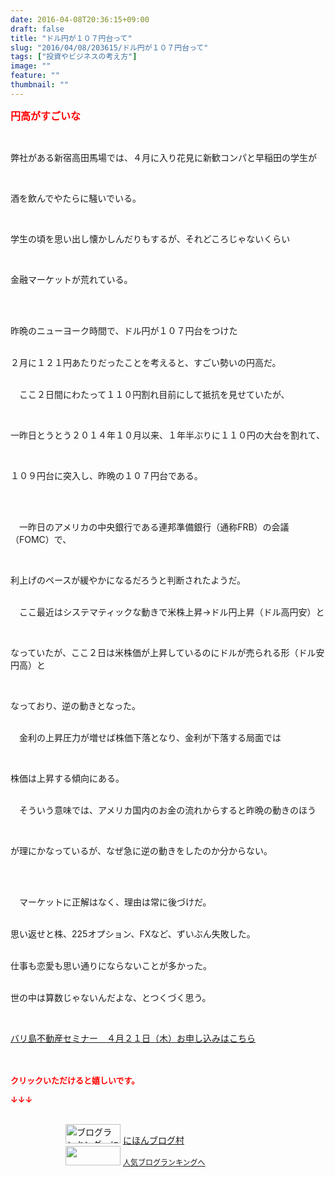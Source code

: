 ```yaml
---
date: 2016-04-08T20:36:15+09:00
draft: false
title: "ドル円が１０７円台って"
slug: "2016/04/08/203615/ドル円が１０７円台って"
tags: ["投資やビジネスの考え方"]
image: ""
feature: ""
thumbnail: ""
---
```

<p><font color="#ff0000" size="3"><strong>円高がすごいな</strong></font></p><br/><p>弊社がある新宿高田馬場では、４月に入り花見に新歓コンパと早稲田の学生が</p><br/><p>酒を飲んでやたらに騒いでいる。</p><br/><p>学生の頃を思い出し懐かしんだりもするが、それどころじゃないくらい</p><br/><p>金融マーケットが荒れている。</p><br/><br/><p>昨晩のニューヨーク時間で、ドル円が１０７円台をつけた</p><p><br/>２月に１２１円あたりだったことを考えると、すごい勢いの円高だ。</p><p><br/>　ここ２日間にわたって１１０円割れ目前にして抵抗を見せていたが、</p><br/><p>一昨日とうとう２０１４年１０月以来、１年半ぶりに１１０円の大台を割れて、</p><br/><p>１０９円台に突入し、昨晩の１０７円台である。</p><br/><p><br/>　一昨日のアメリカの中央銀行である連邦準備銀行（通称FRB）の会議（FOMC）で、</p><br/><p>利上げのペースが緩やかになるだろうと判断されたようだ。</p><p><br/>　ここ最近はシステマティックな動きで米株上昇→ドル円上昇（ドル高円安）と</p><br/><p>なっていたが、ここ２日は米株価が上昇しているのにドルが売られる形（ドル安円高）と</p><br/><p>なっており、逆の動きとなった。</p><p><br/>　金利の上昇圧力が増せば株価下落となり、金利が下落する局面では</p><br/><p>株価は上昇する傾向にある。</p><p><br/>　そういう意味では、アメリカ国内のお金の流れからすると昨晩の動きのほう</p><br/><p>が理にかなっているが、なぜ急に逆の動きをしたのか分からない。</p><br/><p><br/>　マーケットに正解はなく、理由は常に後づけだ。</p><p><br/>思い返せと株、225オプション、FXなど、ずいぶん失敗した。</p><p><br/>仕事も恋愛も思い通りにならないことが多かった。</p><p><br/>世の中は算数じゃないんだよな、とつくづく思う。</p><p><br/></p><p><a href="iin.co.jp" target="_blank">バリ島不動産セミナー　４月２１日（木）お申し込みはこちら</a><br/><br/><br/></p><p><font color="#ff0000" size="2"><strong>クリックいただけると嬉しいです。<br/></strong></font></p><p><font color="#ff0000" size="2"><strong>↓↓↓</strong></font></p><p><br/><a href="ranking.html" target="_blank"><img border="0" alt="ブログランキング・にほんブログ村へ" src="data:image/svg+xml;charset=utf-8,%3Csvg%20xmlns%3D%22http%3A%2F%2Fwww.w3.org%2F2000%2Fsvg%22%20title%3D%22Placeholder%20for%20Images%22%20role%3D%22presentation%22%20viewBox%3D%220%200%2088%2031%22%20%2F%3E" width="88" height="31" data-src="https://img-proxy.blog-video.jp/images?url=http%3A%2F%2Fwww.blogmura.com%2Fimg%2Fwww88_31.gif" style="aspect-ratio: auto 88 / 31;"/><noscript><img border="0" alt="ブログランキング・にほんブログ村へ" src="https://img-proxy.blog-video.jp/images?url=http%3A%2F%2Fwww.blogmura.com%2Fimg%2Fwww88_31.gif" width="88" height="31"></noscript></a> <a href="ranking.html" target="_blank">にほんブログ村</a> <br/><a title="人気ブログランキングへ" href="link.php?1804582"><img border="0" src="data:image/svg+xml;charset=utf-8,%3Csvg%20xmlns%3D%22http%3A%2F%2Fwww.w3.org%2F2000%2Fsvg%22%20title%3D%22Placeholder%20for%20Images%22%20role%3D%22presentation%22%20viewBox%3D%220%200%2088%2031%22%20%2F%3E" width="88" height="31" data-src="https://blog.with2.net/img/banner/banner_22.gif" style="aspect-ratio: auto 88 / 31;"/><noscript><img border="0" src="https://blog.with2.net/img/banner/banner_22.gif" width="88" height="31"></noscript></a> <a style="FONT-SIZE: 12px" href="link.php?1804582">人気ブログランキングへ</a> </p>

